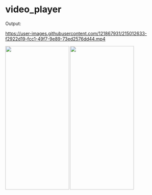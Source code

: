 # video_player

Output:


https://user-images.githubusercontent.com/121867931/215012633-f2922d19-fcc1-49f7-9e89-73ed2576dd44.mp4


<img align='left' src="https://user-images.githubusercontent.com/121867931/215011150-0a5864f9-f698-4861-ac6b-00a140d74a94.png" width="200" height="450">
<img src="https://user-images.githubusercontent.com/121867931/215011152-28386c8b-6525-43b9-9bb8-3b904b300561.png" width="200" height="450">

